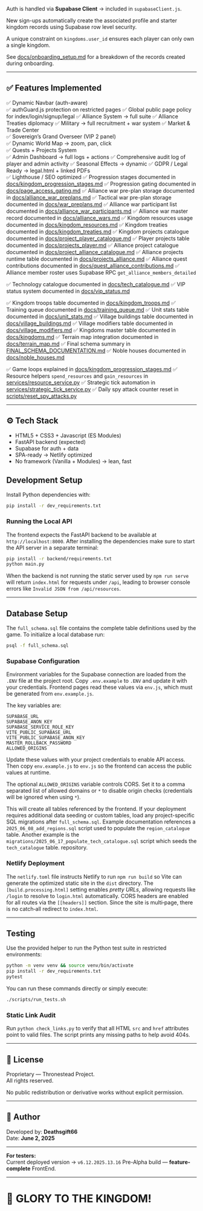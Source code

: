 
Auth is handled via **Supabase Client** → included in `supabaseClient.js`.

New sign-ups automatically create the associated profile and starter kingdom
records using Supabase row level security.

A unique constraint on `kingdoms.user_id` ensures each player can only
own a single kingdom.

See [docs/onboarding_setup.md](docs/onboarding_setup.md) for a breakdown of
the records created during onboarding.

---

## ✅ Features Implemented

✅ Dynamic Navbar (auth-aware)  
✅ authGuard.js protection on restricted pages
✅ Global public page policy for index/login/signup/legal
✅ Alliance System → full suite
✅ Alliance Treaties diplomacy
✅ Military → full recruitment + war system
✅ Market & Trade Center  
✅ Sovereign’s Grand Overseer (VIP 2 panel)  
✅ Dynamic World Map → zoom, pan, click  
✅ Quests + Projects System  
✅ Admin Dashboard → full logs + actions
✅ Comprehensive audit log of player and admin activity
✅ Seasonal Effects → dynamic
✅ GDPR / Legal Ready → legal.html + linked PDFs  
✅ Lighthouse / SEO optimized
✅ Progression stages documented in [docs/kingdom_progression_stages.md](docs/kingdom_progression_stages.md)
✅ Progression gating documented in [docs/page_access_gating.md](docs/page_access_gating.md)
✅ Alliance war pre-plan storage documented in [docs/alliance_war_preplans.md](docs/alliance_war_preplans.md)
✅ Tactical war pre-plan storage documented in [docs/war_preplans.md](docs/war_preplans.md)
✅ Alliance war participant list documented in [docs/alliance_war_participants.md](docs/alliance_war_participants.md)
✅ Alliance war master record documented in [docs/alliance_wars.md](docs/alliance_wars.md)
✅ Kingdom resources usage documented in [docs/kingdom_resources.md](docs/kingdom_resources.md)
✅ Kingdom treaties documented in [docs/kingdom_treaties.md](docs/kingdom_treaties.md)
✅ Kingdom projects catalogue documented in [docs/project_player_catalogue.md](docs/project_player_catalogue.md)
✅ Player projects table documented in [docs/projects_player.md](docs/projects_player.md)
✅ Alliance project catalogue documented in [docs/project_alliance_catalogue.md](docs/project_alliance_catalogue.md)
✅ Alliance projects runtime table documented in [docs/projects_alliance.md](docs/projects_alliance.md)
✅ Alliance quest contributions documented in [docs/quest_alliance_contributions.md](docs/quest_alliance_contributions.md)
✅ Alliance member roster uses Supabase RPC `get_alliance_members_detailed`


✅ Technology catalogue documented in [docs/tech_catalogue.md](docs/tech_catalogue.md)
✅ VIP status system documented in [docs/vip_status.md](docs/vip_status.md)

✅ Kingdom troops table documented in [docs/kingdom_troops.md](docs/kingdom_troops.md)
✅ Training queue documented in [docs/training_queue.md](docs/training_queue.md)
✅ Unit stats table documented in [docs/unit_stats.md](docs/unit_stats.md)
✅ Village buildings table documented in [docs/village_buildings.md](docs/village_buildings.md)
✅ Village modifiers table documented in [docs/village_modifiers.md](docs/village_modifiers.md)
✅ Kingdoms master table documented in [docs/kingdoms.md](docs/kingdoms.md)
✅ Terrain map integration documented in [docs/terrain_map.md](docs/terrain_map.md)
✅ Final schema summary in [FINAL_SCHEMA_DOCUMENTATION.md](FINAL_SCHEMA_DOCUMENTATION.md)
✅ Noble houses documented in [docs/noble_houses.md](docs/noble_houses.md)

✅ Game loops explained in [docs/kingdom_progression_stages.md](docs/kingdom_progression_stages.md#high-level-game-loops)
✅ Resource helpers `spend_resources` and `gain_resources` in [services/resource_service.py](services/resource_service.py)
✅ Strategic tick automation in [services/strategic_tick_service.py](services/strategic_tick_service.py)
✅ Daily spy attack counter reset in [scripts/reset_spy_attacks.py](scripts/reset_spy_attacks.py)



---

## ⚙️ Tech Stack

- HTML5 + CSS3 + Javascript (ES Modules)
- FastAPI backend (expected)
- Supabase for auth + data
- SPA-ready → Netlify optimized
- No framework (Vanilla + Modules) → lean, fast


## Development Setup

Install Python dependencies with:
```bash
pip install -r dev_requirements.txt
```

### Running the Local API

The frontend expects the FastAPI backend to be available at
`http://localhost:8000`. After installing the dependencies make sure to start the
API server in a separate terminal:

```bash
pip install -r backend/requirements.txt
python main.py
```

When the backend is not running the static server used by `npm run serve` will
return `index.html` for requests under `/api`, leading to browser console errors
like `Invalid JSON from /api/resources`.

---

## Database Setup

The `full_schema.sql` file contains the complete table definitions used by the
game. To initialize a local database run:

```bash
psql -f full_schema.sql
```

### Supabase Configuration

Environment variables for the Supabase connection are loaded from the `.ENV` file at the project root. Copy `.env.example` to `.ENV` and update it with your credentials. Frontend pages read these values via `env.js`, which must be generated from `env.example.js`.

The key variables are:

```
SUPABASE_URL
SUPABASE_ANON_KEY
SUPABASE_SERVICE_ROLE_KEY
VITE_PUBLIC_SUPABASE_URL
VITE_PUBLIC_SUPABASE_ANON_KEY
MASTER_ROLLBACK_PASSWORD
ALLOWED_ORIGINS
```

Update these values with your project credentials to enable API access. Then copy
`env.example.js` to `env.js` so the frontend can access the public values at
runtime.

The optional `ALLOWED_ORIGINS` variable controls CORS. Set it to a comma
separated list of allowed domains or `*` to disable origin checks (credentials
will be ignored when using `*`).

This will create all tables referenced by the frontend.
If your deployment requires additional data seeding or custom tables, load any project-specific SQL migrations after `full_schema.sql`. Example documentation references a `2025_06_08_add_regions.sql` script used to populate the `region_catalogue` table. Another example is the `migrations/2025_06_17_populate_tech_catalogue.sql` script which seeds the `tech_catalogue` table.
repository.

### Netlify Deployment

The `netlify.toml` file instructs Netlify to run `npm run build` so Vite can
generate the optimized static site in the `dist` directory. The
`[build.processing.html]` setting enables *pretty URLs*, allowing requests like
`/login` to resolve to `login.html` automatically. CORS headers are enabled for
all routes via the `[[headers]]` section. Since the site is multi‑page, there is
no catch‑all redirect to `index.html`.

---

## Testing

Use the provided helper to run the Python test suite in restricted environments:

```bash
python -m venv venv && source venv/bin/activate
pip install -r dev_requirements.txt
pytest
```

You can run these commands directly or simply execute:

```bash
./scripts/run_tests.sh
```
### Static Link Audit

Run `python check_links.py` to verify that all HTML `src` and `href` attributes point to valid files. The script prints any missing paths to help avoid 404s.


---

## 📝 License

Proprietary — Thronestead Project.  
All rights reserved.

No public redistribution or derivative works without explicit permission.

---

## 👑 Author

Developed by: **Deathsgift66**  
Date: **June 2, 2025**

---

**For testers:**  
Current deployed version → `v6.12.2025.13.16`
Pre-Alpha build — **feature-complete** FrontEnd.

---

# 🚀 GLORY TO THE KINGDOM!
